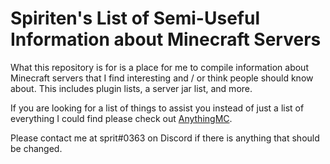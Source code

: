 # Spiriten's List of Semi-Useful Information about Minecraft Servers

What this repository is for is a place for me to compile information
about Minecraft servers that I find interesting and / or think people
should know about. This includes plugin lists, a server jar list,
and more.

If you are looking for a list of things to assist you instead of just
a list of everything I could find please check out [AnythingMC](https://github.com/Anything-Minecraft-Team/anything-minecraft).

Please contact me at sprit#0363 on Discord if there is anything that
should be changed.
